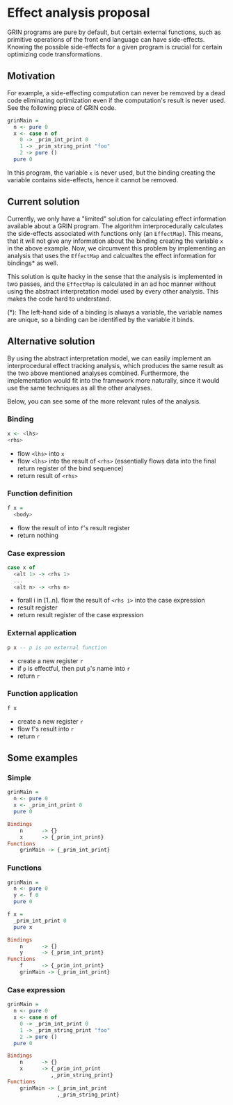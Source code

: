 Effect analysis proposal
========================

GRIN programs are pure by default, but certain external functions, such as primitive operations of the front end language can have side-effects. Knowing the possible side-effects for a given program is crucial for certain optimizing code transformations.

Motivation
----------

For example, a side-effecting computation can never be removed by a dead code eliminating optimization even if the computation's result is never used. See the following piece of GRIN code.

```haskell
grinMain =
  n <- pure 0
  x <- case n of
    0 -> _prim_int_print 0
    1 -> _prim_string_print "foo"
    2 -> pure ()
  pure 0
```

In this program, the variable `x` is never used, but the binding creating the variable contains side-effects, hence it cannot be removed.

Current solution
----------------

Currently, we only have a "limited" solution for calculating effect information available about a GRIN program. The algorithm interprocedurally calculates the side-effects associated with functions only (an `EffectMap`). This means, that it will not give any information about the binding creating the variable `x` in the above example. Now, we circumvent this problem by implementing an analysis that uses the `EffectMap` and calcualtes the effect information for bindings* as well.

This solution is quite hacky in the sense that the analysis is implemented in two passes, and the `EffectMap` is calculated in an ad hoc manner without using the abstract interpretation model used by every other analysis. This makes the code hard to understand.

(*): The left-hand side of a binding is always a variable, the variable names are unique, so a binding can be identified by the variable it binds.

Alternative solution
--------------------

By using the abstract interpretation model, we can easily implement an interprocedural effect tracking analysis, which produces the same result as the two above mentioned analyses combined. Furthermore, the implementation would fit into the framework more naturally, since it would use the same techniques as all the other analyses.

Below, you can see some of the more relevant rules of the analysis.

### Binding

```haskell
x <- <lhs>
<rhs>
```
- flow `<lhs>` into `x`
- flow `<lhs>` into the result of `<rhs>` (essentially flows data into the final return register of the bind sequence)
- return result of `<rhs>`

### Function definition

```haskell
f x =
  <body>
```
- flow the result of <body> into `f`'s result register
- return nothing

### Case expression

```haskell
case x of
  <alt 1> -> <rhs 1>
  ...
  <alt n> -> <rhs n>
```
- forall i in [1..n]. flow the result of `<rhs i>` into the case expression
- result register
- return result register of the case expression

### External application

```haskell
p x -- p is an external function
```
- create a new register `r`
- if `p` is effectful, then put `p`'s name into `r`
- return `r`

### Function application

```haskell
f x
```
- create a new register `r`
- flow f's result into `r`
- return `r`

Some examples
-------------

### Simple

```haskell
grinMain =
  n <- pure 0
  x <- _prim_int_print 0
  pure 0
```

```haskell
Bindings
    n      -> {}
    x      -> {_prim_int_print}
Functions
    grinMain -> {_prim_int_print}
```

### Functions

```haskell
grinMain =
  n <- pure 0
  y <- f 0
  pure 0

f x =
  _prim_int_print 0
  pure x
```

```haskell
Bindings
    n      -> {}
    y      -> {_prim_int_print}
Functions
    f      -> {_prim_int_print}
    grinMain -> {_prim_int_print}
```

### Case expression

```haskell
grinMain =
  n <- pure 0
  x <- case n of
    0 -> _prim_int_print 0
    1 -> _prim_string_print "foo"
    2 -> pure ()
  pure 0
```

```haskell
Bindings
    n      -> {}
    x      -> {_prim_int_print
              ,_prim_string_print}
Functions
    grinMain -> {_prim_int_print
                ,_prim_string_print}
```



